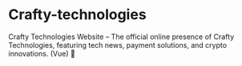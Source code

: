 # Crafty-technologies
Crafty Technologies Website – The official online presence of Crafty Technologies, featuring tech news, payment solutions, and crypto innovations. (Vue) 🚀
